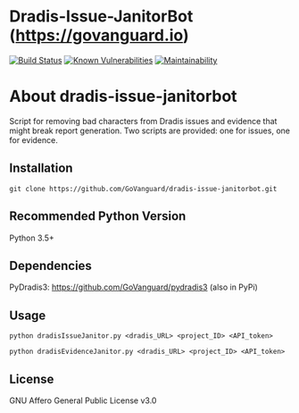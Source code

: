 Dradis-Issue-JanitorBot (https://govanguard.io)
==
[![Build Status](https://travis-ci.com/GoVanguard/dradis-issue-janitorbot.svg?branch=master)](https://travis-ci.com/GoVanguard/dradis-issue-janitorbot)
[![Known Vulnerabilities](https://snyk.io/test/github/GoVanguard/dradis-issue-janitorbot/badge.svg?targetFile=requirements.txt)](https://snyk.io/test/github/GoVanguard/dradis-issue-janitorbot?targetFile=requirements.txt)
[![Maintainability](https://api.codeclimate.com/v1/badges/c13411c956ec363b3f89/maintainability)](https://codeclimate.com/github/GoVanguard/dradis-issue-janitorbot/maintainability)

# About dradis-issue-janitorbot
Script for removing bad characters from Dradis issues and evidence that might break report generation. Two scripts are provided: one for issues, one for evidence.

## Installation
```git clone https://github.com/GoVanguard/dradis-issue-janitorbot.git```

## Recommended Python Version
Python 3.5+

## Dependencies
PyDradis3: https://github.com/GoVanguard/pydradis3 (also in PyPi)

## Usage
```python dradisIssueJanitor.py <dradis_URL> <project_ID> <API_token>```

```python dradisEvidenceJanitor.py <dradis_URL> <project_ID> <API_token>```

## License
GNU Affero General Public License v3.0

